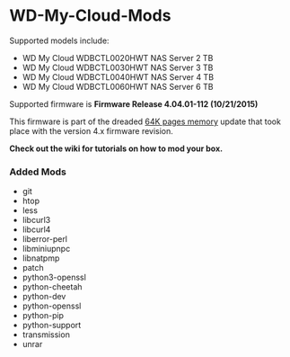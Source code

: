 # WD-My-Cloud-Mods

Supported models include: 

  * WD My Cloud WDBCTL0020HWT NAS Server 2 TB
  * WD My Cloud WDBCTL0030HWT NAS Server 3 TB
  * WD My Cloud WDBCTL0040HWT NAS Server 4 TB
  * WD My Cloud WDBCTL0060HWT NAS Server 6 TB


Supported firmware is **Firmware Release 4.04.01-112 (10/21/2015)**

This firmware is part of the dreaded [64K pages memory](../../wiki/64K-Pages-Memory) update that took place with the version 4.x firmware revision.


**Check out the wiki for tutorials on how to mod your box.**

### Added Mods 
* git
* htop
* less
* libcurl3
* libcurl4
* liberror-perl
* libminiupnpc
* libnatpmp
* patch
* python3-openssl
* python-cheetah
* python-dev
* python-openssl
* python-pip
* python-support
* transmission
* unrar
 


